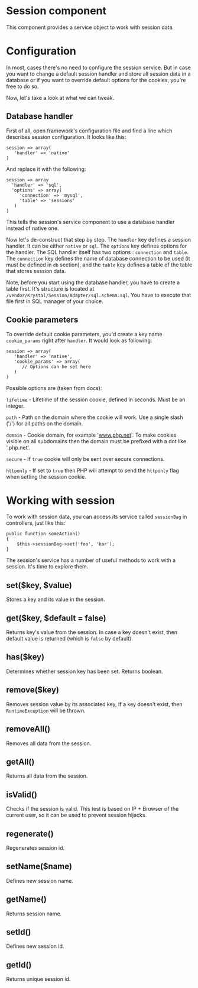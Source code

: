
Session component
================

This component provides a service object to work with session data.

# Configuration

In most, cases there's no need to configure the session service. But in case you want to change a default session handler and store all session data in a database or if you want to override default options for the cookies, you're free to do so. 

Now, let's take a look at what we can tweak.

## Database handler

First of all, open framework's configuration file and find a line which describes session configuration. It looks like this:

    session => array(
       'handler' => 'native'
    )

And replace it with the following:

    session => array
      'handler' => 'sql',
      'options' => array(
    	 'connection' => 'mysql',
    	 'table' => 'sessions'
       )
    )

This tells the session's service component to use a database handler instead of native one.

Now let's de-construct that step by step.  The `handler` key defines a session handler. It can be either `native` or `sql`. The `options` key defines options for the handler. The SQL handler itself has two options : `connection` and `table`. The `connection` key defines the name of database connection to be used (it must be defined in `db` section), and the `table` key defines a table of the table that stores session data.

Note, before you start using the database handler, you have to create a table first. It's structure is located at `/vendor/Krystal/Session/Adapter/sql.schema.sql`. You have to execute that file first in SQL manager of your choice.


## Cookie parameters

To override default cookie parameters, you'd create a key name `cookie_params` right after `handler`. It would look as following:

    session => array(
       'handler' => 'native',
       'cookie_params' => array(
          // Options can be set here
       )
    )

Possible options are (taken from docs):

`lifetime` - Lifetime of the session cookie, defined in seconds. Must be an integer.

`path` - Path on the domain where the cookie will work. Use a single slash ('/') for all paths on the domain. 

`domain` - Cookie domain, for example 'www.php.net'. To make cookies visible on all subdomains then the domain must be prefixed with a dot like '.php.net'. 

`secure` - If `true` cookie will only be sent over secure connections.

`httponly` - If set to `true` then PHP will attempt to send the `httponly` flag when setting the session cookie. 


# Working with session

To work with session data, you can access its service called `sessionBag` in controllers, just like this:

    public function someAction()
    {
        $this->sessionBag->set('foo', 'bar');
    }

The session's service has a number of useful methods to work with a session. It's time to explore them.

## set($key, $value)

Stores a key and its value in the session.

## get($key, $default = false)

Returns key's value from the session. In case a key doesn't exist, then default value is returned (which is `false` by default).

## has($key)

Determines whether session key has been set. Returns boolean.

## remove($key)

Removes session value by its associated key, If a key doesn't exist, then `RuntimeException` will be thrown.

## removeAll()

Removes all data from the session.

## getAll()

Returns all data from the session.

## isValid()

Checks if the session is valid. This test is based on IP + Browser of the current user, so it can be used to prevent session hijacks.

## regenerate()

Regenerates session id.

## setName($name)

Defines new session name.

## getName()

Returns session name.

## setId()

Defines new session id.

## getId()

Returns unique session id.
